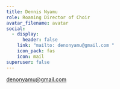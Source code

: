 ```yaml
---
title: Dennis Nyamu
role: Roaming Director of Choir
avatar_filename: avatar
social:
  - display:
      header: false
    link: "mailto: denonyamu@gmail.com "
    icon_pack: fas
    icon: mail
superuser: false
---
```

denonyamu@gmail.com 